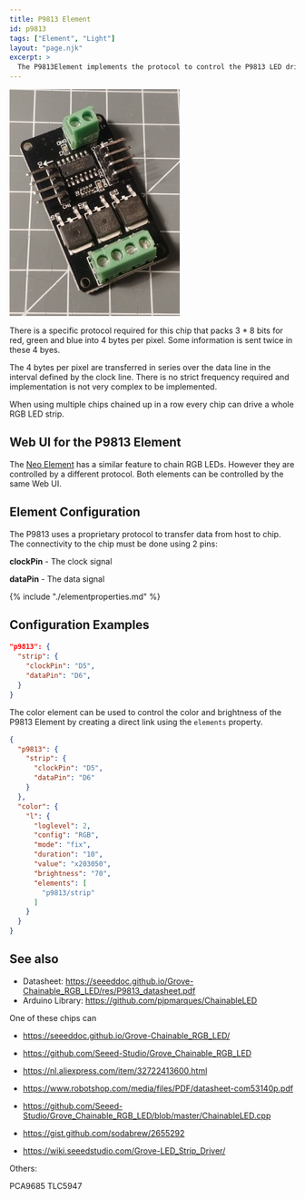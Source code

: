 ```yaml
---
title: P9813 Element
id: p9813
tags: ["Element", "Light"]
layout: "page.njk"
excerpt: >
  The P9813Element implements the protocol to control the P9813 LED driver chip also known as Groove chainable LED.
---
```



![P9813 led controller board](/elements/p9813.jpg)

There is a specific protocol required for this chip that packs 3 * 8 bits for red, green and blue into 4 bytes per pixel.
Some information is sent twice in these 4 byes.

<!-- <span class="gpio red">pixel</span> -->

The 4 bytes per pixel are transferred in series over the data line in the interval defined by the clock line.
There is no strict frequency required and implementation is not very complex to be implemented.

When using multiple chips chained up in a row every chip can drive a whole RGB LED strip. 


## Web UI for the P9813 Element

The [Neo Element](/elements/neo.md) has a similar feature to chain RGB LEDs. However they are controlled by a different protocol.
Both elements can be controlled by the same Web UI.


## Element Configuration

The P9813 uses a proprietary protocol to transfer data from host to chip.
The connectivity to the chip must be done using 2 pins:

**clockPin** - The clock signal

**dataPin** - The data signal

{% include "./elementproperties.md" %}

## Configuration Examples

``` json
"p9813": {
  "strip": {
    "clockPin": "D5",
    "dataPin": "D6",
  }
}
```

The color element can be used to control the color and brightness of the P9813 Element by creating a direct link using the `elements` property.

``` json
{
  "p9813": {
    "strip": {
      "clockPin": "D5",
      "dataPin": "D6"
    }
  },
  "color": {
    "l": {
      "loglevel": 2,
      "config": "RGB",
      "mode": "fix",
      "duration": "10",
      "value": "x203050",
      "brightness": "70",
      "elements": [
        "p9813/strip"
      ]
    }
  }
}
```

## See also

* Datasheet: <https://seeeddoc.github.io/Grove-Chainable_RGB_LED/res/P9813_datasheet.pdf>
* Arduino Library: <https://github.com/pjpmarques/ChainableLED>


One of these chips can 

* <https://seeeddoc.github.io/Grove-Chainable_RGB_LED/>
* <https://github.com/Seeed-Studio/Grove_Chainable_RGB_LED>
* <https://nl.aliexpress.com/item/32722413600.html>
* <https://www.robotshop.com/media/files/PDF/datasheet-com53140p.pdf>


* <https://github.com/Seeed-Studio/Grove_Chainable_RGB_LED/blob/master/ChainableLED.cpp>
* <https://gist.github.com/sodabrew/2655292>
* <https://wiki.seeedstudio.com/Grove-LED_Strip_Driver/>

Others:

 PCA9685
 TLC5947 